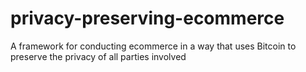 # privacy-preserving-ecommerce
A framework for conducting ecommerce in a way that uses Bitcoin to preserve the privacy of all parties involved
